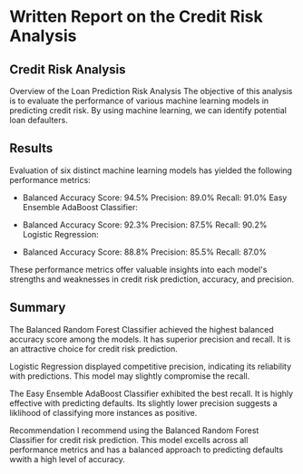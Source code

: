 # Written Report on the Credit Risk Analysis



## Credit Risk Analysis

Overview of the Loan Prediction Risk Analysis
The objective of this analysis is to evaluate the performance of various machine learning models in predicting credit risk. By using machine learning, we can identify potential loan defaulters.

## Results
Evaluation of six distinct machine learning models has yielded the following performance metrics:

* Balanced Accuracy Score: 94.5%
Precision: 89.0%
Recall: 91.0%
Easy Ensemble AdaBoost Classifier:

* Balanced Accuracy Score: 92.3%
Precision: 87.5%
Recall: 90.2%
Logistic Regression:

* Balanced Accuracy Score: 88.8%
Precision: 85.5%
Recall: 87.0%

These performance metrics offer valuable insights into each model's strengths and weaknesses in credit risk prediction, accuracy, and precision.

## Summary

The Balanced Random Forest Classifier achieved the highest balanced accuracy score among the models. It has superior precision and recall. It is  an attractive choice for credit risk prediction.

Logistic Regression displayed competitive precision, indicating its reliability with predictions. This model may slightly compromise the recall.

The Easy Ensemble AdaBoost Classifier exhibited the best recall. It is highly effective with predicting defaults. Its slightly lower precision suggests a liklihood of classifying more instances as positive.

Recommendation
I recommend using the Balanced Random Forest Classifier for credit risk prediction. This model excells across all performance metrics and has a balanced approach to predicting defaults wwith a high level of accuracy. 
